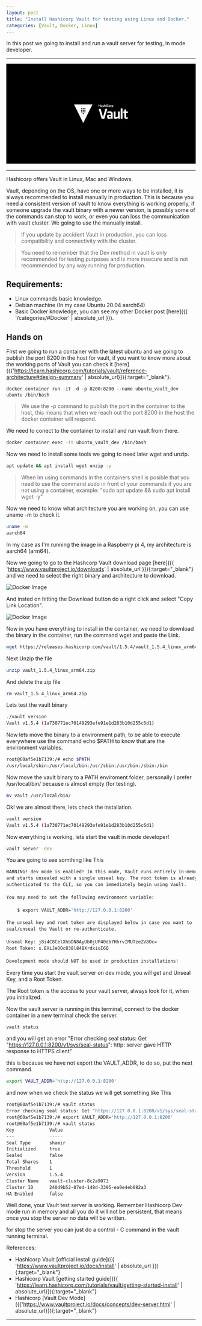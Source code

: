 ```yaml
---
layout: post
title: "Install Hashicorp Vault for testing using Linux and Docker."
categories: [Vault, Docker, Linux]
---
```

In this post we going to install and run a vault server for testing, in mode developer.

* * *

![Docker Image](/assets/images/vault.png)

* * *

Hashicorp offers Vault in Linux, Mac and Windows.

Vault, depending on the OS, have one or more ways to be installed, it is always recommended to install manually in production. This is because you need a consistent version of vault to know everything is working properly, if someone upgrade the vault binary with a newer version, is possibly some of the commands can stop to work, or even you can loss the communication with vault cluster. We going to use the manually install.

> If you update by accident Vault in production, you can loss compatibility and connectivity with the cluster.

> You need to remember that the Dev method in vault is only recommended for testing purposes and is more insecure and is not recommended by any way running for production.

## [](#header-2)Requirements:

* Linux commands basic knowledge.
* Debian machine (In my case Ubuntu 20.04 aarch64)
* Basic Docker knowledge, you can see my other Docker post [here]({{ '/categories/#Docker' | absolute_url }}).

## [](#header-2)Hands on

First we going to run a container with the latest ubuntu and we going to publish the port 8200 in the host for vault, if you want to know more about the working ports of Vault you can check it [here]({{'https://learn.hashicorp.com/tutorials/vault/reference-architecture#design-summary' | absolute_url}}){:target="_blank"}.

```shell
docker container run -it -d -p 8200:8200 --name ubuntu_vault_dev ubuntu /bin/bash
```

> We use the -p command to publish the port in the container to the host, this means that when we reach out the port 8200 in the host the docker container will respond.

We need to conect to the container to install and run vault from there.

```bash
docker container exec -it ubuntu_vault_dev /bin/bash
```

Now we need to install some tools we going to need later wget and unzip.

```bash
apt update && apt install wget unzip -y
```

> When Im using commands in the containers shell is posible that you need to use the command sudo in front of your commands if you are not using a container, example: "sudo apt update && sudo apt install wget -y"

Now we need to know what architecture you are working on, you can use uname -m to check it.

```bash
uname -m
aarch64
```
In my case as I'm running the image in a Raspberry pi 4, my architecture is aarch64 (arm64).

Now we going to go to the Hashcorp Vault download page [here]({{ 'https://www.vaultproject.io/downloads' | absolute_url }}){:target="_blank"} and we need to select the right binary and architecture to download.

![Docker Image](/assets/images/post/2020-09-25-download1.png)

And insted on hitting the Download button do a right click and select "Copy Link Location".

![Docker Image](/assets/images/post/2020-09-25-download2.png)

Now in you have everything to install in the container, we need to download the binary in the container, run the command wget and paste the Link.

```bash
wget https://releases.hashicorp.com/vault/1.5.4/vault_1.5.4_linux_arm64.zip
```
Next Unzip the file

```bash
unzip vault_1.5.4_linux_arm64.zip
```
And delete the zip file

```bash
rm vault_1.5.4_linux_arm64.zip
```

Lets test the vault binary

```bash
./vault version
Vault v1.5.4 (1a730771ec70149293efe91e1d283b10d255c6d1)
```
Now lets move the binary to a environment path, to be able to execute everywhere use the command echo $PATH to know that are the environment variables.

```bash
root@60af5e1b7139:/# echo $PATH
/usr/local/sbin:/usr/local/bin:/usr/sbin:/usr/bin:/sbin:/bin
```

Now move the vault binary to a PATH enviroment folder, personally I prefer /usr/local/bin/ because is almost empty (for testing).

```bash
mv vault /usr/local/bin/

```

Ok! we are almost there, lets check the installation.

```bash
vault version
Vault v1.5.4 (1a730771ec70149293efe91e1d283b10d255c6d1)
```

Now everything is working, lets start the vault in mode developer!

```bash
vault server -dev
```

You are going to see somthing like This

```bash
WARNING! dev mode is enabled! In this mode, Vault runs entirely in-memory
and starts unsealed with a single unseal key. The root token is already
authenticated to the CLI, so you can immediately begin using Vault.

You may need to set the following environment variable:

    $ export VAULT_ADDR='http://127.0.0.1:8200'

The unseal key and root token are displayed below in case you want to
seal/unseal the Vault or re-authenticate.

Unseal Key: j8i4C8CelXhbDN8AyUb0jUP40db7HhrvIMUTzeZV8Oc=
Root Token: s.EXiJeOOc838l848XrdxioI6Q

Development mode should NOT be used in production installations!

```

Every time you start the vault server on dev mode, you will get and Unseal Key, and a Root Token.

The Root token is the access to your vault server, always look for it, when you initialized.

Now the vault server is running in this terminal, connect to the docker container in a new terminal check the server.

```bash
vault status
```

and you will get an error "Error checking seal status: Get "https://127.0.0.1:8200/v1/sys/seal-status": http: server gave HTTP response to HTTPS client"

this is because we have not export the VAULT_ADDR, to do so, put the next command.

```bash
export VAULT_ADDR='http://127.0.0.1:8200'
```

and now when we check the status we will get something like This

```bash
root@60af5e1b7139:/# vault status
Error checking seal status: Get "https://127.0.0.1:8200/v1/sys/seal-status": http: server gave HTTP response to HTTPS client
root@60af5e1b7139:/# export VAULT_ADDR='http://127.0.0.1:8200'
root@60af5e1b7139:/# vault status
Key             Value
---             -----
Seal Type       shamir
Initialized     true
Sealed          false
Total Shares    1
Threshold       1
Version         1.5.4
Cluster Name    vault-cluster-8c2a9073
Cluster ID      240d9b52-07ed-148d-3395-ea0e4eb082a3
HA Enabled      false
```

Well done, your Vault test server is working. Remember Hashicorp Dev mode run in memory and all you do it will not be persistent, that means once you stop the server no data will be written.

for stop the server you can just do a control - C command in the vault running terminal.


References:

* Hashicorp Vault [official install guide]({{ 'https://www.vaultproject.io/docs/install' | absolute_url }}){:target="_blank"}
* Hashicorp Vault [getting started guide]({{ 'https://learn.hashicorp.com/tutorials/vault/getting-started-install' | absolute_url}}){:target="_blank"}
* Hashicorp [Vault Dev Mode]({{'https://www.vaultproject.io/docs/concepts/dev-server.html' | absolute_url}}){:target="_blank"}

* * *
